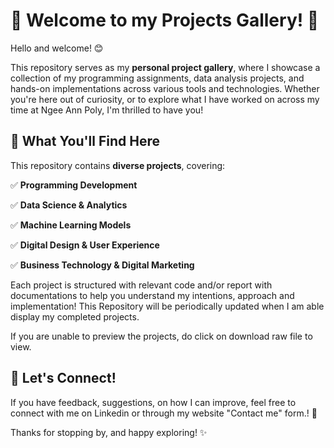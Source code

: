 # 🎉 Welcome to my Projects Gallery! 👋  

Hello and welcome! 😊  

This repository serves as my **personal project gallery**, where I showcase a collection of my programming assignments, data analysis projects, and hands-on implementations across various tools and technologies. Whether you're here out of curiosity, or to explore what I have worked on across my time at Ngee Ann Poly, I'm thrilled to have you!  

## 📌 What You'll Find Here  
This repository contains **diverse projects**, covering:  

✅ **Programming Development**

✅ **Data Science & Analytics**

✅ **Machine Learning Models**

✅ **Digital Design & User Experience** 

✅ **Business Technology & Digital Marketing**

Each project is structured with relevant code and/or report with documentations to help you understand my intentions, approach and implementation! This Repository will be periodically updated when I am able display my completed projects.

If you are unable to preview the projects, do click on download raw file to view.

## 🔗 Let's Connect!  
If you have feedback, suggestions, on how I can improve, feel free to connect with me on Linkedin or through my website "Contact me" form.! 🚀  

Thanks for stopping by, and happy exploring! ✨  

